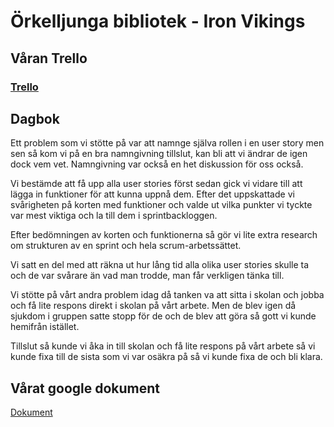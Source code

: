 # Örkelljunga bibliotek - Iron Vikings


## Våran Trello

### [Trello](https://trello.com/b/vMdYu8fw/ironvikings)


## Dagbok

Ett problem som vi stötte på var att namnge själva rollen i en user story men sen så kom vi på en bra namngivning tillslut, kan bli att vi ändrar de igen dock vem vet.
Namngivning var också en het diskussion för oss också.

Vi bestämde att få upp alla user stories först sedan gick vi vidare till att lägga in funktioner för att kunna uppnå dem. Efter det uppskattade vi svårigheten på korten med funktioner och valde ut vilka punkter vi tyckte var mest viktiga och la till dem i sprintbackloggen. 

Efter bedömningen av korten och funktionerna så gör vi lite extra research om strukturen av en sprint och hela scrum-arbetssättet. 

Vi satt en del med att räkna ut hur lång tid alla olika user stories skulle ta och de var svårare än vad man trodde, man får verkligen tänka till.

Vi stötte på vårt andra problem idag då tanken va att sitta i skolan och jobba och få lite respons direkt i skolan på vårt arbete. 
Men de blev igen då sjukdom i gruppen satte stopp för de och de blev att göra så gott vi kunde hemifrån istället.

Tillslut så kunde vi åka in till skolan och få lite respons på vårt arbete så vi kunde fixa till de sista som vi var osäkra på så vi kunde fixa de och bli klara.





## Vårat google dokument
[Dokument](https://docs.google.com/document/d/1aVRjN0pHVLcREB2GtDlpPt4brY6-rPQ-WKAyhdoB7qs/edit?usp=sharing)



